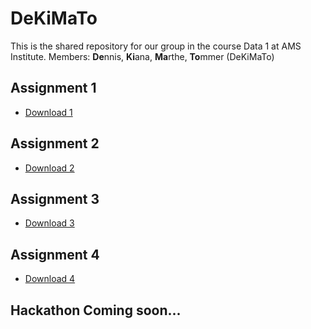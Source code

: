 # DeKiMaTo
This is the shared repository for our group in the course Data 1 at AMS Institute.
Members: **De**nnis, **Ki**ana, **Ma**rthe, **To**mmer (DeKiMaTo)

## Assignment 1
- [Download 1](https://www.youtube.com/watch?v=o-YBDTqX_ZU)

## Assignment 2
- [Download 2](https://www.youtube.com/watch?v=o-YBDTqX_ZU)

## Assignment 3
- [Download 3](https://www.youtube.com/watch?v=o-YBDTqX_ZU)

## Assignment 4
- [Download 4](https://www.youtube.com/watch?v=o-YBDTqX_ZU)

## Hackathon Coming soon...
